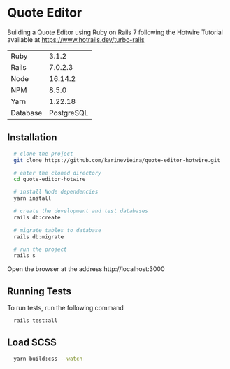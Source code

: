 # Quote Editor

Building a Quote Editor using Ruby on Rails 7 following the Hotwire Tutorial available at https://www.hotrails.dev/turbo-rails

<table>
  <tr>
    <td>Ruby</td>
    <td>3.1.2</td>
  </tr>
  <tr>
    <td>Rails</td>
    <td>7.0.2.3</td>
  </tr>
  <tr>
    <td>Node</td>
    <td>16.14.2</td>
  </tr>
  <tr>
    <td>NPM</td>
    <td>8.5.0</td>
  </tr>
  <tr>
    <td>Yarn</td>
    <td>1.22.18</td>
  </tr>
  <tr>
    <td>Database</td>
    <td>PostgreSQL</td>
  </tr>
</table>

## Installation

```bash
  # clone the project
  git clone https://github.com/karinevieira/quote-editor-hotwire.git

  # enter the cloned directory
  cd quote-editor-hotwire

  # install Node dependencies
  yarn install

  # create the development and test databases
  rails db:create

  # migrate tables to database
  rails db:migrate

  # run the project
  rails s
```
Open the browser at the address http://localhost:3000 

## Running Tests

To run tests, run the following command

```bash
  rails test:all
```

## Load SCSS

```bash
  yarn build:css --watch
```